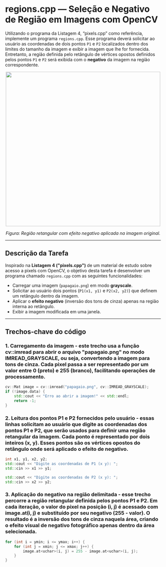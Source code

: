 # regions.cpp — Seleção e Negativo de Região em Imagens com OpenCV

Utilizando o programa da Listagem 4, “pixels.cpp” como referência, implemente um programa `regions.cpp`. Esse programa deverá solicitar ao usuário as coordenadas de dois pontos `P1` e `P2` localizados dentro dos limites do tamanho da imagem e exibir a imagem que lhe for fornecida. Entretanto, a região definida pelo retângulo de vértices opostos definidos pelos pontos `P1` e `P2` será exibida com o **negativo** da imagem na região correspondente.

<p align="center">
  <img src="exemplo_negativo.png" width="500"/>
</p>

<p align="center"><i>Figura: Região retangular com efeito negativo aplicada na imagem original.</i></p>

---

## Descrição da Tarefa

Inspirado na **Listagem 4 ("pixels.cpp")** de um material de estudo sobre acesso a pixels com OpenCV, o objetivo desta tarefa é desenvolver um programa chamado `regions.cpp` com as seguintes funcionalidades:

- Carregar uma imagem (`papagaio.png`) em modo **grayscale**.
- Solicitar ao usuário dois pontos (`P1(x1, y1)` e `P2(x2, y2)`) que definem um retângulo dentro da imagem.
- Aplicar o **efeito negativo** (inversão dos tons de cinza) apenas na região interna ao retângulo.
- Exibir a imagem modificada em uma janela.

---

## Trechos-chave do código

### 1. Carregamento da imagem - este trecho usa a função cv::imread para abrir o arquivo "papagaio.png" no modo IMREAD_GRAYSCALE, ou seja, convertendo a imagem para tons de cinza. Cada pixel passa a ser representado por um valor entre 0 (preto) e 255 (branco), facilitando operações de processamento.

```cpp
cv::Mat image = cv::imread("papagaio.png", cv::IMREAD_GRAYSCALE);
if (!image.data) {
    std::cout << "Erro ao abrir a imagem!" << std::endl;
    return -1;
}
```

### 2. Leitura dos pontos P1 e P2 fornecidos pelo usuário - essas linhas solicitam ao usuário que digite as coordenadas dos pontos P1 e P2, que serão usados para definir uma região retangular da imagem. Cada ponto é representado por dois inteiros (x, y). Esses pontos são os vértices opostos do retângulo onde será aplicado o efeito de negativo. 

```cpp
int x1, y1, x2, y2;
std::cout << "Digite as coordenadas de P1 (x y): ";
std::cin >> x1 >> y1;

std::cout << "Digite as coordenadas de P2 (x y): ";
std::cin >> x2 >> y2;
```

### 3. Aplicação do negativo na região delimitada - esse trecho percorre a região retangular definida pelos pontos P1 e P2. Em cada iteração, o valor do pixel na posição (i, j) é acessado com image.at<uchar>(i, j) e substituído por seu negativo (255 - valor). O resultado é a inversão dos tons de cinza naquela área, criando o efeito visual de negativo fotográfico apenas dentro da área selecionada.

```cpp
for (int i = ymin; i <= ymax; i++) {
    for (int j = xmin; j <= xmax; j++) {
        image.at<uchar>(i, j) = 255 - image.at<uchar>(i, j);
    }
}
```

